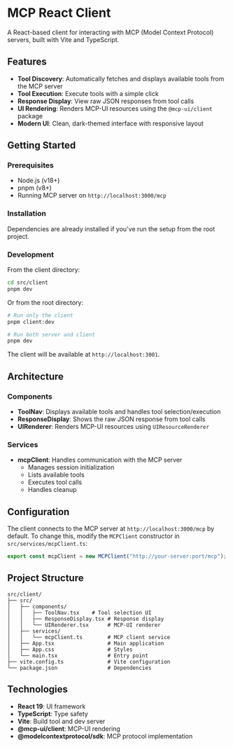 # MCP React Client

A React-based client for interacting with MCP (Model Context Protocol) servers, built with Vite and TypeScript.

## Features

- **Tool Discovery**: Automatically fetches and displays available tools from the MCP server
- **Tool Execution**: Execute tools with a simple click
- **Response Display**: View raw JSON responses from tool calls
- **UI Rendering**: Renders MCP-UI resources using the `@mcp-ui/client` package
- **Modern UI**: Clean, dark-themed interface with responsive layout

## Getting Started

### Prerequisites

- Node.js (v18+)
- pnpm (v8+)
- Running MCP server on `http://localhost:3000/mcp`

### Installation

Dependencies are already installed if you've run the setup from the root project.

### Development

From the client directory:

```bash
cd src/client
pnpm dev
```

Or from the root directory:

```bash
# Run only the client
pnpm client:dev

# Run both server and client
pnpm dev
```

The client will be available at `http://localhost:3001`.

## Architecture

### Components

- **ToolNav**: Displays available tools and handles tool selection/execution
- **ResponseDisplay**: Shows the raw JSON response from tool calls
- **UIRenderer**: Renders MCP-UI resources using `UIResourceRenderer`

### Services

- **mcpClient**: Handles communication with the MCP server
  - Manages session initialization
  - Lists available tools
  - Executes tool calls
  - Handles cleanup

## Configuration

The client connects to the MCP server at `http://localhost:3000/mcp` by default. To change this, modify the `MCPClient` constructor in `src/services/mcpClient.ts`:

```typescript
export const mcpClient = new MCPClient("http://your-server:port/mcp");
```

## Project Structure

```
src/client/
├── src/
│   ├── components/
│   │   ├── ToolNav.tsx    # Tool selection UI
│   │   ├── ResponseDisplay.tsx # Response display
│   │   └── UIRenderer.tsx      # MCP-UI renderer
│   ├── services/
│   │   └── mcpClient.ts        # MCP client service
│   ├── App.tsx                 # Main application
│   ├── App.css                 # Styles
│   └── main.tsx                # Entry point
├── vite.config.ts              # Vite configuration
└── package.json                # Dependencies
```

## Technologies

- **React 19**: UI framework
- **TypeScript**: Type safety
- **Vite**: Build tool and dev server
- **@mcp-ui/client**: MCP-UI rendering
- **@modelcontextprotocol/sdk**: MCP protocol implementation
